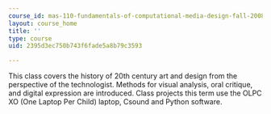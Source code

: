 ```yaml
---
course_id: mas-110-fundamentals-of-computational-media-design-fall-2008
layout: course_home
title: ''
type: course
uid: 2395d3ec750b743f6fade5a8b79c3593

---
```

This class covers the history of 20th century art and design from the perspective of the technologist. Methods for visual analysis, oral critique, and digital expression are introduced. Class projects this term use the OLPC XO (One Laptop Per Child) laptop, Csound and Python software.
